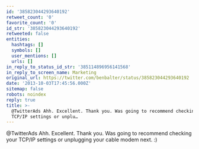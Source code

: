 ```yaml
---
id: '385823044293640192'
retweet_count: '0'
favorite_count: '0'
id_str: '385823044293640192'
retweeted: false
entities:
  hashtags: []
  symbols: []
  user_mentions: []
  urls: []
in_reply_to_status_id_str: '385114896956141568'
in_reply_to_screen_name: Marketing
original_url: https://twitter.com/benbalter/status/385823044293640192
date: '2013-10-03T17:45:56.000Z'
sitemap: false
robots: noindex
reply: true
title: >-
  @TwitterAds Ahh. Excellent. Thank you. Was going to recommend checking your
  TCP/IP settings or unplu…
---
```


@TwitterAds Ahh. Excellent. Thank you. Was going to recommend checking your TCP/IP settings or unplugging your cable modem next. :)